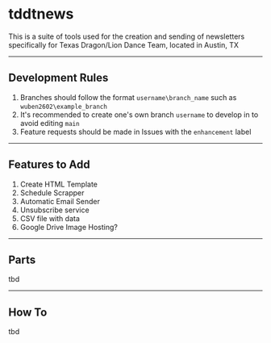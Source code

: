# tddtnews

This is a suite of tools used for the creation and sending of newsletters specifically for Texas Dragon/Lion Dance Team, located in Austin, TX

--- 

## Development Rules
1. Branches should follow the format `username\branch_name` such as `wuben2602\example_branch`
2. It's recommended to create one's own branch `username` to develop in to avoid editing `main`
3. Feature requests should be made in Issues with the `enhancement` label

---

## Features to Add

1. Create HTML Template
2. Schedule Scrapper
3. Automatic Email Sender
4. Unsubscribe service
5. CSV file with data
6. Google Drive Image Hosting?

--- 

## Parts

tbd

---

## How To

tbd
